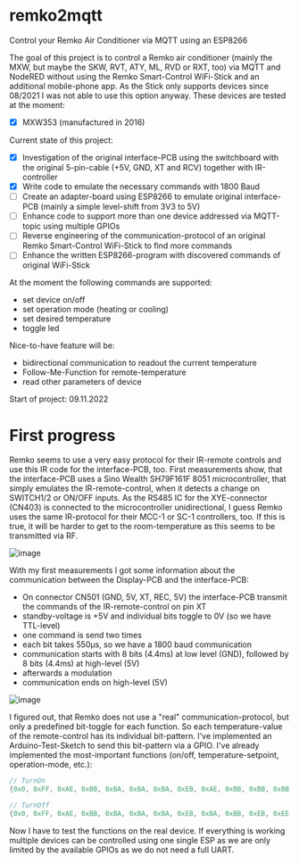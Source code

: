 # remko2mqtt
Control your Remko Air Conditioner via MQTT using an ESP8266

The goal of this project is to control a Remko air conditioner (mainly the MXW, but maybe the SKW, RVT, ATY, ML, RVD or RXT, too) via MQTT and NodeRED without using the Remko Smart-Control WiFi-Stick and an additional mobile-phone app. As the Stick only supports devices since 08/2021 I was not able to use this option anyway. These devices are tested at the moment:
- [x] MXW353 (manufactured in 2016)

Current state of this project:
- [x] Investigation of the original interface-PCB using the switchboard with the original 5-pin-cable (+5V, GND, XT and RCV) together with IR-controller
- [x] Write code to emulate the necessary commands with 1800 Baud
- [ ] Create an adapter-board using ESP8266 to emulate original interface-PCB (mainly a simple level-shift from 3V3 to 5V)
- [ ] Enhance code to support more than one device addressed via MQTT-topic using multiple GPIOs
- [ ] Reverse engineering of the communication-protocol of an original Remko Smart-Control WiFi-Stick to find more commands
- [ ] Enhance the written ESP8266-program with discovered commands of original WiFi-Stick

At the moment the following commands are supported:
* set device on/off
* set operation mode (heating or cooling)
* set desired temperature
* toggle led

Nice-to-have feature will be:
* bidirectional communication to readout the current temperature
* Follow-Me-Function for remote-temperature
* read other parameters of device

Start of project: 09.11.2022

# First progress
Remko seems to use a very easy protocol for their IR-remote controls and use this IR code for the interface-PCB, too. First measurements show, that the interface-PCB uses a Sino Wealth SH79F161F 8051 microcontroller, that simply emulates the IR-remote-control, when it detects a change on SWITCH1/2 or ON/OFF inputs. As the RS485 IC for the XYE-connector (CN403) is connected to the microcontroller unidirectional, I guess Remko uses the same IR-protocol for their MCC-1 or SC-1 controllers, too. If this is true, it will be harder to get to the room-temperature as this seems to be transmitted via RF.

![image](https://user-images.githubusercontent.com/9845353/200952754-aaace814-bc4a-4f64-8142-94f9f48cabbc.png)

With my first measurements I got some information about the communication between the Display-PCB and the interface-PCB:
- On connector CN501 (GND, 5V, XT, REC, 5V) the interface-PCB transmit the commands of the IR-remote-control on pin XT
- standby-voltage is +5V and individual bits toggle to 0V (so we have TTL-level)
- one command is send two times
- each bit takes 550µs, so we have a 1800 baud communication
- communication starts with 8 bits (4.4ms) at low level (GND), followed by 8 bits (4.4ms) at high-level (5V)
- afterwards a modulation 
- communication ends on high-level (5V)

![image](https://user-images.githubusercontent.com/9845353/200953658-b8c471ee-0560-470b-b5ee-80029d5ff555.png)

I figured out, that Remko does not use a "real" communication-protocol, but only a predefined bit-toggle for each function. So each temperature-value of the remote-control has its individual bit-pattern. I've implemented an Arduino-Test-Sketch to send this bit-pattern via a GPIO. I've already implemented the most-important functions (on/off, temperature-setpoint, operation-mode, etc.):
```C
// TurnOn
{0x0, 0xFF, 0xAE, 0xBB, 0xBA, 0xBA, 0xBA, 0xEB, 0xAE, 0xBB, 0xBB, 0xBB, 0xAE, 0xAA, 0xEE, 0xAE, 0xAE, 0xAA, 0xBB, 0xEE, 0xFE}

// TurnOff
{0x0, 0xFF, 0xAE, 0xBB, 0xBA, 0xBA, 0xBA, 0xEB, 0xBA, 0xBB, 0xEB, 0xEE, 0xAA, 0xAE, 0xEE, 0xAE, 0xAA, 0xEA, 0xEE, 0xEE, 0xFE}
```

Now I have to test the functions on the real device. If everything is working multiple devices can be controlled using one single ESP as we are only limited by the available GPIOs as we do not need a full UART.
